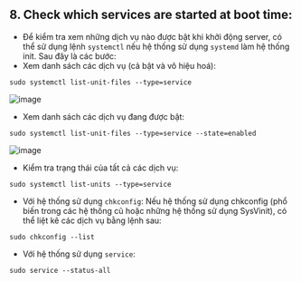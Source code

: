 ## 8. Check which services are started at boot time:
- Để kiểm tra xem những dịch vụ nào được bật khi khởi động server, có thể sử dụng lệnh `systemctl` nếu hệ thống sử dụng `systemd` làm hệ thống init. Sau đây là các bước:
- Xem danh sách các dịch vụ (cả bật và vô hiệu hoá):
```
sudo systemctl list-unit-files --type=service
```
![image](https://github.com/user-attachments/assets/e721603a-f04f-4cee-b34b-9ba7418b985c)

- Xem danh sách các dịch vụ đang được bật:
```
sudo systemctl list-unit-files --type=service --state=enabled
```
![image](https://github.com/user-attachments/assets/e6df7846-6411-476e-b9e0-3cb87538a08b)

- Kiểm tra trạng thái của tất cả các dịch vụ:
```
sudo systemctl list-units --type=service
```
- Với hệ thống sử dụng `chkconfig`: Nếu hệ thống sử dụng chkconfig (phổ biến trong các hệ thống cũ hoặc những hệ thống sử dụng SysVinit), có thể liệt kê các dịch vụ bằng lệnh sau:
```
sudo chkconfig --list
```
- Với hệ thống sử dụng `service`:
```
sudo service --status-all
```
